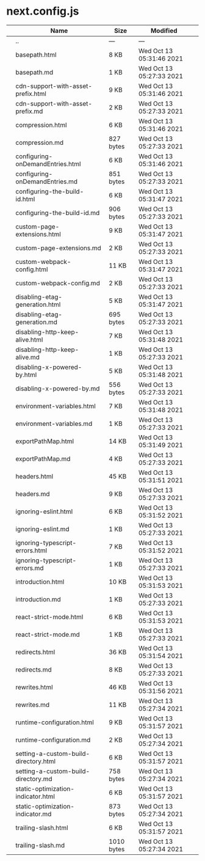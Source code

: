 # next.config.js

<table><thead><tr class="header"><th></th><th>Name</th><th>Size</th><th>Modified</th><th></th></tr></thead><tbody><tr class="odd"><td></td><td><span class="goup">..</span></td><td>—</td><td>—</td><td></td></tr><tr class="even"><td></td><td><span class="name">basepath.html</span></td><td>8 KB</td><td>Wed Oct 13 05:31:46 2021</td><td></td></tr><tr class="odd"><td></td><td><span class="name">basepath.md</span></td><td>1 KB</td><td>Wed Oct 13 05:27:33 2021</td><td></td></tr><tr class="even"><td></td><td><span class="name">cdn-support-with-asset-prefix.html</span></td><td>9 KB</td><td>Wed Oct 13 05:31:46 2021</td><td></td></tr><tr class="odd"><td></td><td><span class="name">cdn-support-with-asset-prefix.md</span></td><td>2 KB</td><td>Wed Oct 13 05:27:33 2021</td><td></td></tr><tr class="even"><td></td><td><span class="name">compression.html</span></td><td>6 KB</td><td>Wed Oct 13 05:31:46 2021</td><td></td></tr><tr class="odd"><td></td><td><span class="name">compression.md</span></td><td>827 bytes</td><td>Wed Oct 13 05:27:33 2021</td><td></td></tr><tr class="even"><td></td><td><span class="name">configuring-onDemandEntries.html</span></td><td>6 KB</td><td>Wed Oct 13 05:31:46 2021</td><td></td></tr><tr class="odd"><td></td><td><span class="name">configuring-onDemandEntries.md</span></td><td>851 bytes</td><td>Wed Oct 13 05:27:33 2021</td><td></td></tr><tr class="even"><td></td><td><span class="name">configuring-the-build-id.html</span></td><td>6 KB</td><td>Wed Oct 13 05:31:47 2021</td><td></td></tr><tr class="odd"><td></td><td><span class="name">configuring-the-build-id.md</span></td><td>906 bytes</td><td>Wed Oct 13 05:27:33 2021</td><td></td></tr><tr class="even"><td></td><td><span class="name">custom-page-extensions.html</span></td><td>9 KB</td><td>Wed Oct 13 05:31:47 2021</td><td></td></tr><tr class="odd"><td></td><td><span class="name">custom-page-extensions.md</span></td><td>2 KB</td><td>Wed Oct 13 05:27:33 2021</td><td></td></tr><tr class="even"><td></td><td><span class="name">custom-webpack-config.html</span></td><td>11 KB</td><td>Wed Oct 13 05:31:47 2021</td><td></td></tr><tr class="odd"><td></td><td><span class="name">custom-webpack-config.md</span></td><td>2 KB</td><td>Wed Oct 13 05:27:33 2021</td><td></td></tr><tr class="even"><td></td><td><span class="name">disabling-etag-generation.html</span></td><td>5 KB</td><td>Wed Oct 13 05:31:47 2021</td><td></td></tr><tr class="odd"><td></td><td><span class="name">disabling-etag-generation.md</span></td><td>695 bytes</td><td>Wed Oct 13 05:27:33 2021</td><td></td></tr><tr class="even"><td></td><td><span class="name">disabling-http-keep-alive.html</span></td><td>7 KB</td><td>Wed Oct 13 05:31:48 2021</td><td></td></tr><tr class="odd"><td></td><td><span class="name">disabling-http-keep-alive.md</span></td><td>1 KB</td><td>Wed Oct 13 05:27:33 2021</td><td></td></tr><tr class="even"><td></td><td><span class="name">disabling-x-powered-by.html</span></td><td>5 KB</td><td>Wed Oct 13 05:31:48 2021</td><td></td></tr><tr class="odd"><td></td><td><span class="name">disabling-x-powered-by.md</span></td><td>556 bytes</td><td>Wed Oct 13 05:27:33 2021</td><td></td></tr><tr class="even"><td></td><td><span class="name">environment-variables.html</span></td><td>7 KB</td><td>Wed Oct 13 05:31:48 2021</td><td></td></tr><tr class="odd"><td></td><td><span class="name">environment-variables.md</span></td><td>1 KB</td><td>Wed Oct 13 05:27:33 2021</td><td></td></tr><tr class="even"><td></td><td><span class="name">exportPathMap.html</span></td><td>14 KB</td><td>Wed Oct 13 05:31:49 2021</td><td></td></tr><tr class="odd"><td></td><td><span class="name">exportPathMap.md</span></td><td>4 KB</td><td>Wed Oct 13 05:27:33 2021</td><td></td></tr><tr class="even"><td></td><td><span class="name">headers.html</span></td><td>45 KB</td><td>Wed Oct 13 05:31:51 2021</td><td></td></tr><tr class="odd"><td></td><td><span class="name">headers.md</span></td><td>9 KB</td><td>Wed Oct 13 05:27:33 2021</td><td></td></tr><tr class="even"><td></td><td><span class="name">ignoring-eslint.html</span></td><td>6 KB</td><td>Wed Oct 13 05:31:52 2021</td><td></td></tr><tr class="odd"><td></td><td><span class="name">ignoring-eslint.md</span></td><td>1 KB</td><td>Wed Oct 13 05:27:33 2021</td><td></td></tr><tr class="even"><td></td><td><span class="name">ignoring-typescript-errors.html</span></td><td>7 KB</td><td>Wed Oct 13 05:31:52 2021</td><td></td></tr><tr class="odd"><td></td><td><span class="name">ignoring-typescript-errors.md</span></td><td>1 KB</td><td>Wed Oct 13 05:27:33 2021</td><td></td></tr><tr class="even"><td></td><td><span class="name">introduction.html</span></td><td>10 KB</td><td>Wed Oct 13 05:31:53 2021</td><td></td></tr><tr class="odd"><td></td><td><span class="name">introduction.md</span></td><td>1 KB</td><td>Wed Oct 13 05:27:33 2021</td><td></td></tr><tr class="even"><td></td><td><span class="name">react-strict-mode.html</span></td><td>6 KB</td><td>Wed Oct 13 05:31:53 2021</td><td></td></tr><tr class="odd"><td></td><td><span class="name">react-strict-mode.md</span></td><td>1 KB</td><td>Wed Oct 13 05:27:33 2021</td><td></td></tr><tr class="even"><td></td><td><span class="name">redirects.html</span></td><td>36 KB</td><td>Wed Oct 13 05:31:54 2021</td><td></td></tr><tr class="odd"><td></td><td><span class="name">redirects.md</span></td><td>8 KB</td><td>Wed Oct 13 05:27:33 2021</td><td></td></tr><tr class="even"><td></td><td><span class="name">rewrites.html</span></td><td>46 KB</td><td>Wed Oct 13 05:31:56 2021</td><td></td></tr><tr class="odd"><td></td><td><span class="name">rewrites.md</span></td><td>11 KB</td><td>Wed Oct 13 05:27:34 2021</td><td></td></tr><tr class="even"><td></td><td><span class="name">runtime-configuration.html</span></td><td>9 KB</td><td>Wed Oct 13 05:31:57 2021</td><td></td></tr><tr class="odd"><td></td><td><span class="name">runtime-configuration.md</span></td><td>2 KB</td><td>Wed Oct 13 05:27:34 2021</td><td></td></tr><tr class="even"><td></td><td><span class="name">setting-a-custom-build-directory.html</span></td><td>6 KB</td><td>Wed Oct 13 05:31:57 2021</td><td></td></tr><tr class="odd"><td></td><td><span class="name">setting-a-custom-build-directory.md</span></td><td>758 bytes</td><td>Wed Oct 13 05:27:34 2021</td><td></td></tr><tr class="even"><td></td><td><span class="name">static-optimization-indicator.html</span></td><td>6 KB</td><td>Wed Oct 13 05:31:57 2021</td><td></td></tr><tr class="odd"><td></td><td><span class="name">static-optimization-indicator.md</span></td><td>873 bytes</td><td>Wed Oct 13 05:27:34 2021</td><td></td></tr><tr class="even"><td></td><td><span class="name">trailing-slash.html</span></td><td>6 KB</td><td>Wed Oct 13 05:31:57 2021</td><td></td></tr><tr class="odd"><td></td><td><span class="name">trailing-slash.md</span></td><td>1010 bytes</td><td>Wed Oct 13 05:27:34 2021</td><td></td></tr></tbody></table>
